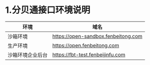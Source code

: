 # 1.分贝通接口环境说明

| 环境 | 域名 |
| --- | --- |
| 沙箱环境 |https://open-sandbox.fenbeitong.com|
| 生产环境 |https://open.fenbeitong.com|
|沙箱环境企业后台|https://fbt-test.fenbeijinfu.com|



